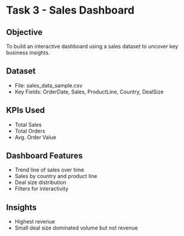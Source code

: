 # Task 3 - Sales Dashboard

## Objective
To build an interactive dashboard using a sales dataset to uncover key business insights.

## Dataset
- File: sales_data_sample.csv
- Key Fields: OrderDate, Sales, ProductLine, Country, DealSize

## KPIs Used
- Total Sales
- Total Orders
- Avg. Order Value

## Dashboard Features
- Trend line of sales over time
- Sales by country and product line
- Deal size distribution
- Filters for interactivity

## Insights
- Highest revenue
- Small deal size dominated volume but not revenue
